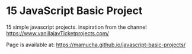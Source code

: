 # 15 JavaScript Basic Project

15 simple javascript projects.
inspiration from the channel https://www.vanillajavTicketprojects.com/

Page is available at: https://mamucha.github.io/javascript-basic-projects/
